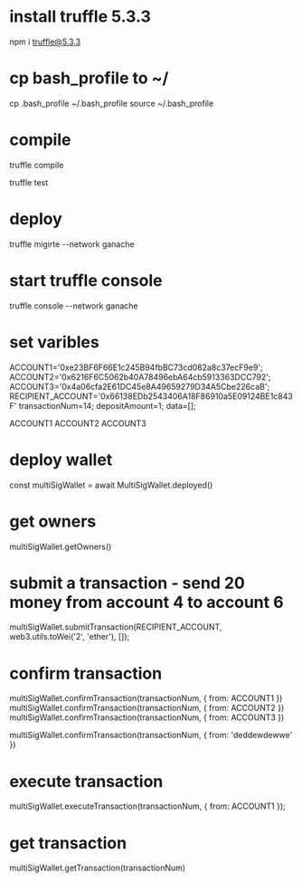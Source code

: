# install truffle 5.3.3
npm i truffle@5.3.3

# cp bash_profile to ~/
cp .bash_profile ~/.bash_profile
source ~/.bash_profile

# compile
truffle compile

truffle test

# deploy
truffle migirte --network ganache

# start truffle console
truffle console --network ganache

# set varibles
ACCOUNT1='0xe23BF6F66E1c245B94fbBC73cd082a8c37ecF9e9';
ACCOUNT2='0x6216F6C5062b40A78496ebA64cb5913363DCC792';
ACCOUNT3='0x4a06cfa2E61DC45e8A49659279D34A5Cbe226caB';
RECIPIENT_ACCOUNT='0x66138EDb2543406A18F86910a5E09124BE1c843F'
transactionNum=14;
depositAmount=1;
data=[];

ACCOUNT1
ACCOUNT2
ACCOUNT3

# deploy wallet
const multiSigWallet = await MultiSigWallet.deployed()

# get owners
multiSigWallet.getOwners()

# submit a transaction - send 20 money from account 4 to account 6
multiSigWallet.submitTransaction(RECIPIENT_ACCOUNT, web3.utils.toWei('2', 'ether'), []);

# confirm transaction
multiSigWallet.confirmTransaction(transactionNum, { from: ACCOUNT1 })
multiSigWallet.confirmTransaction(transactionNum, { from: ACCOUNT2 })
multiSigWallet.confirmTransaction(transactionNum, { from: ACCOUNT3 })

multiSigWallet.confirmTransaction(transactionNum, { from: 'deddewdewwe' })

# execute transaction
multiSigWallet.executeTransaction(transactionNum, { from: ACCOUNT1 });

# get transaction
multiSigWallet.getTransaction(transactionNum)
